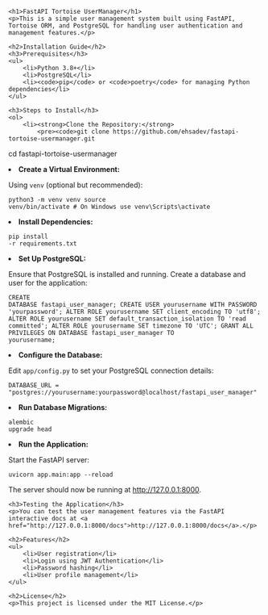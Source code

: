 
    <h1>FastAPI Tortoise UserManager</h1>
    <p>This is a simple user management system built using FastAPI, Tortoise ORM, and PostgreSQL for handling user authentication and management features.</p>

    <h2>Installation Guide</h2>
    <h3>Prerequisites</h3>
    <ul>
        <li>Python 3.8+</li>
        <li>PostgreSQL</li>
        <li><code>pip</code> or <code>poetry</code> for managing Python dependencies</li>
    </ul>

    <h3>Steps to Install</h3>
    <ol>
        <li><strong>Clone the Repository:</strong>
            <pre><code>git clone https://github.com/ehsadev/fastapi-tortoise-usermanager.git
cd fastapi-tortoise-usermanager</code></pre>
        </li>
        <li><strong>Create a Virtual Environment:</strong>
            <p>Using <code>venv</code> (optional but recommended):</p>
            <pre><code>python3 -m venv venv
source venv/bin/activate  # On Windows use venv\Scripts\activate</code></pre>
        </li>
        <li><strong>Install Dependencies:</strong>
            <pre><code>pip install -r requirements.txt</code></pre>
        </li>
        <li><strong>Set Up PostgreSQL:</strong>
            <p>Ensure that PostgreSQL is installed and running. Create a database and user for the application:</p>
            <pre><code>CREATE DATABASE fastapi_user_manager;
CREATE USER yourusername WITH PASSWORD 'yourpassword';
ALTER ROLE yourusername SET client_encoding TO 'utf8';
ALTER ROLE yourusername SET default_transaction_isolation TO 'read committed';
ALTER ROLE yourusername SET timezone TO 'UTC';
GRANT ALL PRIVILEGES ON DATABASE fastapi_user_manager TO yourusername;</code></pre>
        </li>
        <li><strong>Configure the Database:</strong>
            <p>Edit <code>app/config.py</code> to set your PostgreSQL connection details:</p>
            <pre><code>DATABASE_URL = "postgres://yourusername:yourpassword@localhost/fastapi_user_manager"</code></pre>
        </li>
        <li><strong>Run Database Migrations:</strong>
            <pre><code>alembic upgrade head</code></pre>
        </li>
        <li><strong>Run the Application:</strong>
            <p>Start the FastAPI server:</p>
            <pre><code>uvicorn app.main:app --reload</code></pre>
            <p>The server should now be running at <a href="http://127.0.0.1:8000">http://127.0.0.1:8000</a>.</p>
        </li>
    </ol>

    <h3>Testing the Application</h3>
    <p>You can test the user management features via the FastAPI interactive docs at <a href="http://127.0.0.1:8000/docs">http://127.0.0.1:8000/docs</a>.</p>

    <h2>Features</h2>
    <ul>
        <li>User registration</li>
        <li>Login using JWT Authentication</li>
        <li>Password hashing</li>
        <li>User profile management</li>
    </ul>

    <h2>License</h2>
    <p>This project is licensed under the MIT License.</p>
